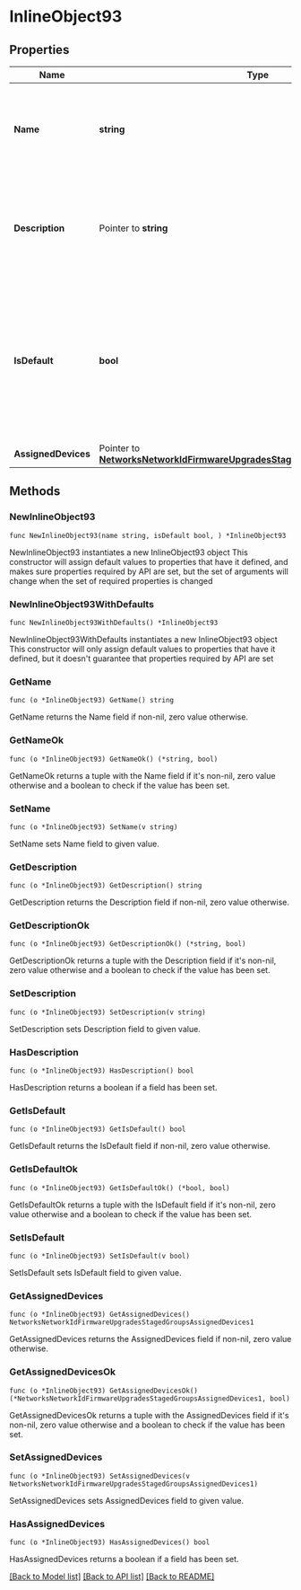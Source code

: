 # InlineObject93

## Properties

Name | Type | Description | Notes
------------ | ------------- | ------------- | -------------
**Name** | **string** | Name of the Staged Upgrade Group. Length must be 1 to 255 characters | 
**Description** | Pointer to **string** | Description of the Staged Upgrade Group. Length must be 1 to 255 characters | [optional] 
**IsDefault** | **bool** | Boolean indicating the default Group. Any device that does not have a group explicitly assigned will upgrade with this group | 
**AssignedDevices** | Pointer to [**NetworksNetworkIdFirmwareUpgradesStagedGroupsAssignedDevices1**](NetworksNetworkIdFirmwareUpgradesStagedGroupsAssignedDevices1.md) |  | [optional] 

## Methods

### NewInlineObject93

`func NewInlineObject93(name string, isDefault bool, ) *InlineObject93`

NewInlineObject93 instantiates a new InlineObject93 object
This constructor will assign default values to properties that have it defined,
and makes sure properties required by API are set, but the set of arguments
will change when the set of required properties is changed

### NewInlineObject93WithDefaults

`func NewInlineObject93WithDefaults() *InlineObject93`

NewInlineObject93WithDefaults instantiates a new InlineObject93 object
This constructor will only assign default values to properties that have it defined,
but it doesn't guarantee that properties required by API are set

### GetName

`func (o *InlineObject93) GetName() string`

GetName returns the Name field if non-nil, zero value otherwise.

### GetNameOk

`func (o *InlineObject93) GetNameOk() (*string, bool)`

GetNameOk returns a tuple with the Name field if it's non-nil, zero value otherwise
and a boolean to check if the value has been set.

### SetName

`func (o *InlineObject93) SetName(v string)`

SetName sets Name field to given value.


### GetDescription

`func (o *InlineObject93) GetDescription() string`

GetDescription returns the Description field if non-nil, zero value otherwise.

### GetDescriptionOk

`func (o *InlineObject93) GetDescriptionOk() (*string, bool)`

GetDescriptionOk returns a tuple with the Description field if it's non-nil, zero value otherwise
and a boolean to check if the value has been set.

### SetDescription

`func (o *InlineObject93) SetDescription(v string)`

SetDescription sets Description field to given value.

### HasDescription

`func (o *InlineObject93) HasDescription() bool`

HasDescription returns a boolean if a field has been set.

### GetIsDefault

`func (o *InlineObject93) GetIsDefault() bool`

GetIsDefault returns the IsDefault field if non-nil, zero value otherwise.

### GetIsDefaultOk

`func (o *InlineObject93) GetIsDefaultOk() (*bool, bool)`

GetIsDefaultOk returns a tuple with the IsDefault field if it's non-nil, zero value otherwise
and a boolean to check if the value has been set.

### SetIsDefault

`func (o *InlineObject93) SetIsDefault(v bool)`

SetIsDefault sets IsDefault field to given value.


### GetAssignedDevices

`func (o *InlineObject93) GetAssignedDevices() NetworksNetworkIdFirmwareUpgradesStagedGroupsAssignedDevices1`

GetAssignedDevices returns the AssignedDevices field if non-nil, zero value otherwise.

### GetAssignedDevicesOk

`func (o *InlineObject93) GetAssignedDevicesOk() (*NetworksNetworkIdFirmwareUpgradesStagedGroupsAssignedDevices1, bool)`

GetAssignedDevicesOk returns a tuple with the AssignedDevices field if it's non-nil, zero value otherwise
and a boolean to check if the value has been set.

### SetAssignedDevices

`func (o *InlineObject93) SetAssignedDevices(v NetworksNetworkIdFirmwareUpgradesStagedGroupsAssignedDevices1)`

SetAssignedDevices sets AssignedDevices field to given value.

### HasAssignedDevices

`func (o *InlineObject93) HasAssignedDevices() bool`

HasAssignedDevices returns a boolean if a field has been set.


[[Back to Model list]](../README.md#documentation-for-models) [[Back to API list]](../README.md#documentation-for-api-endpoints) [[Back to README]](../README.md)


